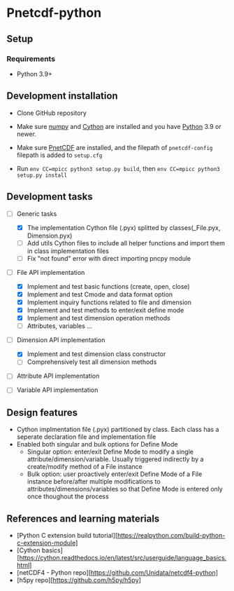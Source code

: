 # Pnetcdf-python
## Setup
### Requirements
* Python 3.9+

## Development installation
* Clone GitHub repository 

* Make sure [numpy](http://www.numpy.org/) and [Cython](http://cython.org/) are
  installed and you have [Python](https://www.python.org) 3.9 or newer.

* Make sure [PnetCDF](https://github.com/Parallel-NetCDF/PnetCDF) are installed, 
  and the filepath of `pnetcdf-config` filepath is added to `setup.cfg`

* Run `env CC=mpicc python3 setup.py build`, then `env CC=mpicc python3 setup.py install`

## Development tasks
- [ ] Generic tasks
    - [x] The implementation Cython file (.pyx) splitted by classes(_File.pyx, Dimension.pyx)
    - [ ] Add utils Cython files to include all helper functions and import them in class implementation files
    - [ ] Fix "not found" error with direct importing pncpy module

- [ ] File API implementation
    - [x] Implement and test basic functions (create, open, close) 
    - [x] Implement and test Cmode and data format option 
    - [x] Implement inquiry functions related to file and dimension
    - [x] Implement and test methods to enter/exit define mode 
    - [x] Implement and test dimension operation methods
    - [ ] Attributes, variables ...

- [ ] Dimension API implementation
    - [x] Implement and test dimension class constructor
    - [ ] Comprehensively test all dimension methods

- [ ] Attribute API implementation

- [ ] Variable API implementation
    
## Design features
- Cython implmentation file (.pyx) partitioned by class. Each class has a seperate declaration file and implementation file
- Enabled both singular and bulk options for Define Mode
    - Singular option: enter/exit Define Mode to modify a single attribute/dimension/variable. Usually triggered indirectly by a create/modify method of a File instance
    - Bulk option: user proactively enter/exit Define Mode of a File instance before/after multiple modifications to attributes/dimensions/variables so that Define Mode is entered only once thoughout the process


## References and learning materials
- [Python C extension build tutorial][https://realpython.com/build-python-c-extension-module]
- [Cython basics][https://cython.readthedocs.io/en/latest/src/userguide/language_basics.html]
- [netCDF4 - Python repo][https://github.com/Unidata/netcdf4-python]
- [h5py repo][https://github.com/h5py/h5py]